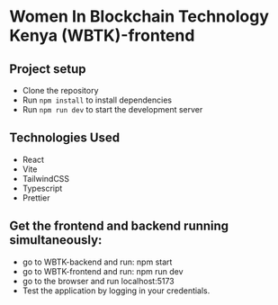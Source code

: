 # Women In Blockchain Technology Kenya (WBTK)-frontend

## Project setup

- Clone the repository
- Run `npm install` to install dependencies
- Run `npm run dev` to start the development server
<!-- - Run `yarn format` at the root of the project to format the file before pushing the code -->

## Technologies Used

- React
- Vite
- TailwindCSS
- Typescript
- Prettier

## Get the frontend and backend running simultaneously:
  - go to WBTK-backend and run: npm start
  - go to WBTK-frontend and run: npm run dev
  - go to the browser and run localhost:5173
  - Test the application by logging in your credentials.
